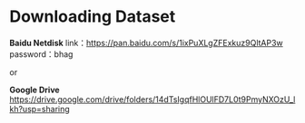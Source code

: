 # Downloading Dataset

**Baidu Netdisk**
link：https://pan.baidu.com/s/1ixPuXLgZFExkuz9QltAP3w 
password：bhag

or

**Google Drive**
https://drive.google.com/drive/folders/14dTsIgqfHlOUlFD7L0t9PmyNXOzU_lkh?usp=sharing
